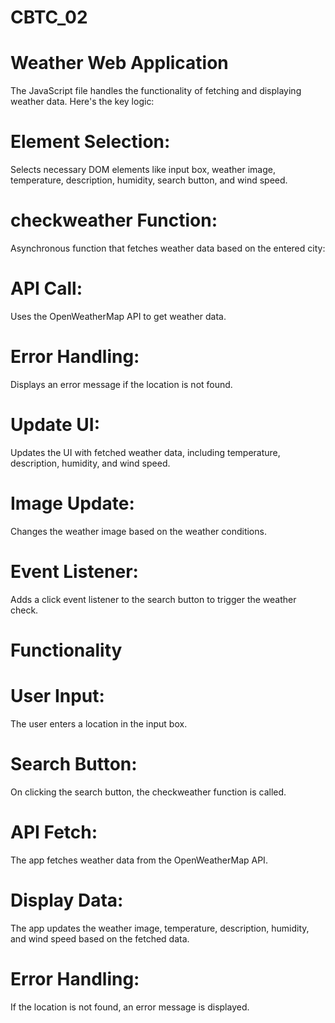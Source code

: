 # CBTC_02
# Weather Web Application
The JavaScript file handles the functionality of fetching and displaying weather data. Here's the key logic:

# Element Selection: 
Selects necessary DOM elements like input box, weather image, temperature, description, humidity, search button, and wind speed.
# checkweather Function: 
Asynchronous function that fetches weather data based on the entered city:
# API Call: 
Uses the OpenWeatherMap API to get weather data.
# Error Handling: 
Displays an error message if the location is not found.
# Update UI: 
Updates the UI with fetched weather data, including temperature, description, humidity, and wind speed.
# Image Update: 
Changes the weather image based on the weather conditions.
# Event Listener: 
Adds a click event listener to the search button to trigger the weather check.
# Functionality
# User Input: 
The user enters a location in the input box.
# Search Button: 
On clicking the search button, the checkweather function is called.
# API Fetch: 
The app fetches weather data from the OpenWeatherMap API.
# Display Data: 
The app updates the weather image, temperature, description, humidity, and wind speed based on the fetched data.
# Error Handling: 
If the location is not found, an error message is displayed.
